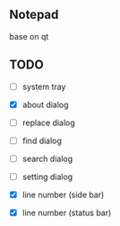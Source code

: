 ## Notepad
base on qt 

## TODO
- [ ] system tray
- [x] about dialog 
- [ ] replace dialog
- [ ] find dialog 
- [ ] search dialog 
- [ ] setting dialog 
- [x] line number (side bar)
- [x] line number (status bar)

